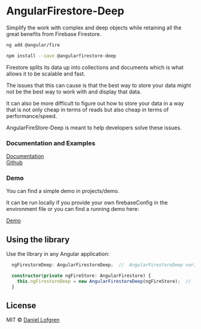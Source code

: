 # AngularFirestore-Deep

Simplify the work with complex and deep objects while retaining all the great benefits from Firebase Firestore.

```bash
ng add @angular/fire

npm install --save @angularfirestore-deep
```

Firestore splits its data up into collections and documents which is what allows it to be scalable and fast.

The issues that this can cause is that the best way to store your data might not be the best way to work with and display that data.

It can also be more difficult to figure out how to store your data in a way that is not only cheap in terms of reads but also cheap in terms of performance/speed.

AngularFireStore-Deep is meant to help developers solve these issues.

### Documentation and Examples
[Documentation](https://angularfirestore-deep.web.app/docs/)
<br>
[Github](https://github.com/Tylder/angularfirestore-deep/tree/master/projects/angularfirestore-deep) 


### Demo
You can find a simple demo in projects/demo.

It can be run locally if you provide your own firebaseConfig in the environment file or you can find a running demo here: 

[Demo](https://angularfirestore-deep.web.app/demo/)

## Using the library

Use the library in any Angular application:

```ts
  ngFirestoreDeep: AngularFirestoreDeep;  //  AngularFirestoreDeep variable

  constructor(private ngFireStore: AngularFirestore) {
    this.ngFirestoreDeep = new AngularFirestoreDeep(ngFireStore);  //  initialize AngularFireStoreDeep with AngularFirestore
  }
```

## License

MIT © [Daniel Lofgren](mailto:lofgrendaniel@hotmail.com)
